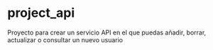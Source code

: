 # project_api
Proyecto para crear un servicio API en el que puedas añadir, borrar, actualizar o consultar un nuevo usuario
